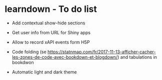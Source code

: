 # learndown - To do list

- Add contextual show-hide sections

- Get user info from URL for Shiny apps

- Allow to record xAPI events form H5P

- Code folding (se  https://statnmap.com/fr/2017-11-13-afficher-cacher-les-zones-de-code-avec-bookdown-et-blogdown/) and tabulations in bookdwon

- Automatic light and dark theme

